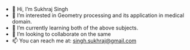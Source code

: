 - 👋 Hi, I’m Sukhraj Singh
- 👀 I’m interested in Geometry processing and its application in medical domain.
- 🌱 I’m currently learning both of the above subjects.
- 💞️ I’m looking to collaborate on the same
- 📫 You can reach me at: singh.sukhraj@gmail.com

<!---
Namdhari/Namdhari is a ✨ special ✨ repository because its `README.md` (this file) appears on your GitHub profile.
You can click the Preview link to take a look at your changes.
--->
